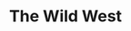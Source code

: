 ---
layout: product
product_id: 1419072864318
id: 1419072864318
title: The Wild West
body_html: >-
  <p>Taken up on Cypress Mountain in May of 2016.</p>

  <p>This little pond caught my eye while I was hiking with some friends up to the Eagle Bluffs. I had ventured off the path a little bit to have some time to myself and ended up seeing some beautiful and relatively untouched scenery.</p>

  <p> </p>
vendor: Connell McCarthy
product_type: Photo Print
created_at: 2018-08-22T19:58:53-04:00
handle: the-wild-west
updated_at: 2022-01-18T10:42:36-05:00
published_at: 2018-08-22T19:38:24-04:00
template_suffix: ""
status: active
published_scope: global
tags: Batch 01, forest, lake, Print, summer, Trees, water
admin_graphql_api_id: gid://shopify/Product/1419072864318
variants:
  - id: 39577249316926
    product_id: 1419072864318
    title: 8x10” / Full Colour
    price: "35.00"
    sku: CM-PP-B1-18-XXS-FC
    position: 1
    inventory_policy: deny
    compare_at_price: null
    fulfillment_service: manual
    inventory_management: null
    option1: 8x10”
    option2: Full Colour
    option3: null
    created_at: 2021-09-01T15:38:05-04:00
    updated_at: 2021-09-01T15:38:52-04:00
    taxable: true
    barcode: ""
    grams: 208
    image_id: 6198886989886
    weight: 0.208
    weight_unit: kg
    inventory_item_id: 41671689961534
    inventory_quantity: 0
    old_inventory_quantity: 0
    requires_shipping: true
    admin_graphql_api_id: gid://shopify/ProductVariant/39577249316926
  - id: 39577249349694
    product_id: 1419072864318
    title: 8x10” / Black & White
    price: "35.00"
    sku: CM-PP-B1-18-XXS-BW
    position: 2
    inventory_policy: deny
    compare_at_price: null
    fulfillment_service: manual
    inventory_management: null
    option1: 8x10”
    option2: Black & White
    option3: null
    created_at: 2021-09-01T15:38:05-04:00
    updated_at: 2021-09-01T15:38:52-04:00
    taxable: true
    barcode: ""
    grams: 208
    image_id: 6198886924350
    weight: 0.208
    weight_unit: kg
    inventory_item_id: 41671689994302
    inventory_quantity: 0
    old_inventory_quantity: 0
    requires_shipping: true
    admin_graphql_api_id: gid://shopify/ProductVariant/39577249349694
  - id: 39577249382462
    product_id: 1419072864318
    title: 8.5x11” / Full Colour
    price: "35.00"
    sku: CM-PP-B1-18-XS-FC
    position: 3
    inventory_policy: deny
    compare_at_price: null
    fulfillment_service: manual
    inventory_management: null
    option1: 8.5x11”
    option2: Full Colour
    option3: null
    created_at: 2021-09-01T15:38:05-04:00
    updated_at: 2021-09-01T15:38:52-04:00
    taxable: true
    barcode: ""
    grams: 208
    image_id: 6198886989886
    weight: 0.208
    weight_unit: kg
    inventory_item_id: 41671690027070
    inventory_quantity: 0
    old_inventory_quantity: 0
    requires_shipping: true
    admin_graphql_api_id: gid://shopify/ProductVariant/39577249382462
  - id: 39577249415230
    product_id: 1419072864318
    title: 8.5x11” / Black & White
    price: "35.00"
    sku: CM-PP-B1-18-XS-BW
    position: 4
    inventory_policy: deny
    compare_at_price: null
    fulfillment_service: manual
    inventory_management: null
    option1: 8.5x11”
    option2: Black & White
    option3: null
    created_at: 2021-09-01T15:38:05-04:00
    updated_at: 2021-09-01T15:38:52-04:00
    taxable: true
    barcode: ""
    grams: 208
    image_id: 6198886924350
    weight: 0.208
    weight_unit: kg
    inventory_item_id: 41671690059838
    inventory_quantity: 0
    old_inventory_quantity: 0
    requires_shipping: true
    admin_graphql_api_id: gid://shopify/ProductVariant/39577249415230
  - id: 39577249447998
    product_id: 1419072864318
    title: 13x19” / Full Colour
    price: "40.00"
    sku: CM-PP-B1-18-S-FC
    position: 5
    inventory_policy: deny
    compare_at_price: null
    fulfillment_service: manual
    inventory_management: null
    option1: 13x19”
    option2: Full Colour
    option3: null
    created_at: 2021-09-01T15:38:05-04:00
    updated_at: 2021-09-01T15:38:52-04:00
    taxable: true
    barcode: ""
    grams: 208
    image_id: 6198886989886
    weight: 0.208
    weight_unit: kg
    inventory_item_id: 41671690092606
    inventory_quantity: 0
    old_inventory_quantity: 0
    requires_shipping: true
    admin_graphql_api_id: gid://shopify/ProductVariant/39577249447998
  - id: 39577249480766
    product_id: 1419072864318
    title: 13x19” / Black & White
    price: "40.00"
    sku: CM-PP-B1-18-S-BW
    position: 6
    inventory_policy: deny
    compare_at_price: null
    fulfillment_service: manual
    inventory_management: null
    option1: 13x19”
    option2: Black & White
    option3: null
    created_at: 2021-09-01T15:38:05-04:00
    updated_at: 2021-09-01T15:38:52-04:00
    taxable: true
    barcode: ""
    grams: 208
    image_id: 6198886924350
    weight: 0.208
    weight_unit: kg
    inventory_item_id: 41671690125374
    inventory_quantity: 0
    old_inventory_quantity: 0
    requires_shipping: true
    admin_graphql_api_id: gid://shopify/ProductVariant/39577249480766
  - id: 39577249513534
    product_id: 1419072864318
    title: 16x20” / Full Colour
    price: "50.00"
    sku: CM-PP-B1-18-M-FC
    position: 7
    inventory_policy: deny
    compare_at_price: null
    fulfillment_service: manual
    inventory_management: null
    option1: 16x20”
    option2: Full Colour
    option3: null
    created_at: 2021-09-01T15:38:05-04:00
    updated_at: 2021-09-01T15:38:52-04:00
    taxable: true
    barcode: ""
    grams: 208
    image_id: 6198886989886
    weight: 0.208
    weight_unit: kg
    inventory_item_id: 41671690158142
    inventory_quantity: 0
    old_inventory_quantity: 0
    requires_shipping: true
    admin_graphql_api_id: gid://shopify/ProductVariant/39577249513534
  - id: 39577249546302
    product_id: 1419072864318
    title: 16x20” / Black & White
    price: "50.00"
    sku: CM-PP-B1-18-M-BW
    position: 8
    inventory_policy: deny
    compare_at_price: null
    fulfillment_service: manual
    inventory_management: null
    option1: 16x20”
    option2: Black & White
    option3: null
    created_at: 2021-09-01T15:38:05-04:00
    updated_at: 2021-09-01T15:38:52-04:00
    taxable: true
    barcode: ""
    grams: 208
    image_id: 6198886924350
    weight: 0.208
    weight_unit: kg
    inventory_item_id: 41671690190910
    inventory_quantity: 0
    old_inventory_quantity: 0
    requires_shipping: true
    admin_graphql_api_id: gid://shopify/ProductVariant/39577249546302
  - id: 39577249579070
    product_id: 1419072864318
    title: 20x24” / Full Colour
    price: "60.00"
    sku: CM-PP-B1-18-L-FC
    position: 9
    inventory_policy: deny
    compare_at_price: null
    fulfillment_service: manual
    inventory_management: null
    option1: 20x24”
    option2: Full Colour
    option3: null
    created_at: 2021-09-01T15:38:05-04:00
    updated_at: 2021-09-01T15:38:52-04:00
    taxable: true
    barcode: ""
    grams: 208
    image_id: 6198886989886
    weight: 0.208
    weight_unit: kg
    inventory_item_id: 41671690223678
    inventory_quantity: 0
    old_inventory_quantity: 0
    requires_shipping: true
    admin_graphql_api_id: gid://shopify/ProductVariant/39577249579070
  - id: 39577249611838
    product_id: 1419072864318
    title: 20x24” / Black & White
    price: "60.00"
    sku: CM-PP-B1-18-L-BW
    position: 10
    inventory_policy: deny
    compare_at_price: null
    fulfillment_service: manual
    inventory_management: null
    option1: 20x24”
    option2: Black & White
    option3: null
    created_at: 2021-09-01T15:38:05-04:00
    updated_at: 2021-09-01T15:38:53-04:00
    taxable: true
    barcode: ""
    grams: 208
    image_id: 6198886924350
    weight: 0.208
    weight_unit: kg
    inventory_item_id: 41671690256446
    inventory_quantity: 0
    old_inventory_quantity: 0
    requires_shipping: true
    admin_graphql_api_id: gid://shopify/ProductVariant/39577249611838
  - id: 39577249644606
    product_id: 1419072864318
    title: 20x30” / Full Colour
    price: "70.00"
    sku: CM-PP-B1-18-XL-FC
    position: 11
    inventory_policy: deny
    compare_at_price: null
    fulfillment_service: manual
    inventory_management: null
    option1: 20x30”
    option2: Full Colour
    option3: null
    created_at: 2021-09-01T15:38:05-04:00
    updated_at: 2021-09-01T15:38:53-04:00
    taxable: true
    barcode: ""
    grams: 208
    image_id: 6198886989886
    weight: 0.208
    weight_unit: kg
    inventory_item_id: 41671690289214
    inventory_quantity: 0
    old_inventory_quantity: 0
    requires_shipping: true
    admin_graphql_api_id: gid://shopify/ProductVariant/39577249644606
  - id: 39577249677374
    product_id: 1419072864318
    title: 20x30” / Black & White
    price: "70.00"
    sku: CM-PP-B1-18-XL-BW
    position: 12
    inventory_policy: deny
    compare_at_price: null
    fulfillment_service: manual
    inventory_management: null
    option1: 20x30”
    option2: Black & White
    option3: null
    created_at: 2021-09-01T15:38:05-04:00
    updated_at: 2021-09-01T15:38:53-04:00
    taxable: true
    barcode: ""
    grams: 208
    image_id: 6198886924350
    weight: 0.208
    weight_unit: kg
    inventory_item_id: 41671690321982
    inventory_quantity: 0
    old_inventory_quantity: 0
    requires_shipping: true
    admin_graphql_api_id: gid://shopify/ProductVariant/39577249677374
  - id: 39577249710142
    product_id: 1419072864318
    title: 24x36” / Full Colour
    price: "90.00"
    sku: CM-PP-B1-18-XXL-FC
    position: 13
    inventory_policy: deny
    compare_at_price: null
    fulfillment_service: manual
    inventory_management: null
    option1: 24x36”
    option2: Full Colour
    option3: null
    created_at: 2021-09-01T15:38:05-04:00
    updated_at: 2021-09-01T15:38:53-04:00
    taxable: true
    barcode: ""
    grams: 208
    image_id: 6198886989886
    weight: 0.208
    weight_unit: kg
    inventory_item_id: 41671690354750
    inventory_quantity: 0
    old_inventory_quantity: 0
    requires_shipping: true
    admin_graphql_api_id: gid://shopify/ProductVariant/39577249710142
  - id: 39577249742910
    product_id: 1419072864318
    title: 24x36” / Black & White
    price: "90.00"
    sku: CM-PP-B1-18-XXL-BW
    position: 14
    inventory_policy: deny
    compare_at_price: null
    fulfillment_service: manual
    inventory_management: null
    option1: 24x36”
    option2: Black & White
    option3: null
    created_at: 2021-09-01T15:38:05-04:00
    updated_at: 2021-09-01T15:38:53-04:00
    taxable: true
    barcode: ""
    grams: 208
    image_id: 6198886924350
    weight: 0.208
    weight_unit: kg
    inventory_item_id: 41671690387518
    inventory_quantity: 0
    old_inventory_quantity: 0
    requires_shipping: true
    admin_graphql_api_id: gid://shopify/ProductVariant/39577249742910
  - id: 39577249775678
    product_id: 1419072864318
    title: 30x40” / Full Colour
    price: "100.00"
    sku: CM-PP-B1-18-XXXL-FC
    position: 15
    inventory_policy: deny
    compare_at_price: null
    fulfillment_service: manual
    inventory_management: null
    option1: 30x40”
    option2: Full Colour
    option3: null
    created_at: 2021-09-01T15:38:05-04:00
    updated_at: 2021-09-01T15:38:53-04:00
    taxable: true
    barcode: ""
    grams: 208
    image_id: 6198886989886
    weight: 0.208
    weight_unit: kg
    inventory_item_id: 41671690420286
    inventory_quantity: 0
    old_inventory_quantity: 0
    requires_shipping: true
    admin_graphql_api_id: gid://shopify/ProductVariant/39577249775678
  - id: 39577249808446
    product_id: 1419072864318
    title: 30x40” / Black & White
    price: "100.00"
    sku: CM-PP-B1-18-XXXL-BW
    position: 16
    inventory_policy: deny
    compare_at_price: null
    fulfillment_service: manual
    inventory_management: null
    option1: 30x40”
    option2: Black & White
    option3: null
    created_at: 2021-09-01T15:38:06-04:00
    updated_at: 2021-09-01T15:38:53-04:00
    taxable: true
    barcode: ""
    grams: 208
    image_id: 6198886924350
    weight: 0.208
    weight_unit: kg
    inventory_item_id: 41671690453054
    inventory_quantity: 0
    old_inventory_quantity: 0
    requires_shipping: true
    admin_graphql_api_id: gid://shopify/ProductVariant/39577249808446
options:
  - id: 1948213870654
    product_id: 1419072864318
    name: Size
    position: 1
    values:
      - 8x10”
      - 8.5x11”
      - 13x19”
      - 16x20”
      - 20x24”
      - 20x30”
      - 24x36”
      - 30x40”
  - id: 8590079393854
    product_id: 1419072864318
    name: Color
    position: 2
    values:
      - Full Colour
      - Black & White
images:
  - id: 6198886989886
    product_id: 1419072864318
    position: 1
    created_at: 2019-03-04T20:00:00-05:00
    updated_at: 2019-10-20T18:44:16-04:00
    alt: null
    width: 1000
    height: 1500
    src: https://cdn.shopify.com/s/files/1/1624/2355/products/CM---The-Wild-West-_Product-Mockup-2019.jpg?v=1571611456
    variant_ids:
      - 39577249316926
      - 39577249382462
      - 39577249447998
      - 39577249513534
      - 39577249579070
      - 39577249644606
      - 39577249710142
      - 39577249775678
    admin_graphql_api_id: gid://shopify/ProductImage/6198886989886
  - id: 6198886924350
    product_id: 1419072864318
    position: 2
    created_at: 2019-03-04T19:59:59-05:00
    updated_at: 2019-10-20T18:44:16-04:00
    alt: null
    width: 1000
    height: 1500
    src: https://cdn.shopify.com/s/files/1/1624/2355/products/CM---The-Wild-West-_Product-Mockup-2019_-B_W.jpg?v=1571611456
    variant_ids:
      - 39577249349694
      - 39577249415230
      - 39577249480766
      - 39577249546302
      - 39577249611838
      - 39577249677374
      - 39577249742910
      - 39577249808446
    admin_graphql_api_id: gid://shopify/ProductImage/6198886924350
  - id: 28230423969854
    product_id: 1419072864318
    position: 3
    created_at: 2021-05-04T21:24:01-04:00
    updated_at: 2021-05-04T21:24:01-04:00
    alt: null
    width: 2000
    height: 1800
    src: https://cdn.shopify.com/s/files/1/1624/2355/products/PAR_02_0001_19ccd860-2563-4a8a-806f-96111ab350e5.png?v=1620177841
    variant_ids: []
    admin_graphql_api_id: gid://shopify/ProductImage/28230423969854
image:
  id: 6198886989886
  product_id: 1419072864318
  position: 1
  created_at: 2019-03-04T20:00:00-05:00
  updated_at: 2019-10-20T18:44:16-04:00
  alt: null
  width: 1000
  height: 1500
  src: https://cdn.shopify.com/s/files/1/1624/2355/products/CM---The-Wild-West-_Product-Mockup-2019.jpg?v=1571611456
  variant_ids:
    - 39577249316926
    - 39577249382462
    - 39577249447998
    - 39577249513534
    - 39577249579070
    - 39577249644606
    - 39577249710142
    - 39577249775678
  admin_graphql_api_id: gid://shopify/ProductImage/6198886989886

---